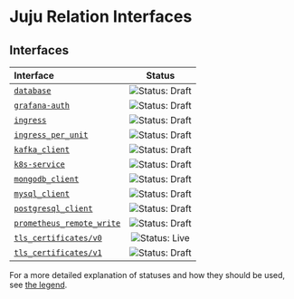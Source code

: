 # Juju Relation Interfaces

## Interfaces

| Interface                                                      | Status                                                                               |
|:---------------------------------------------------------------| :--------:                                                                            |
| [`database`](database/README.md)                               | ![Status: Draft](https://img.shields.io/badge/Status-Draft-orange) |
| [`grafana-auth`](grafana_auth/README.md)                       | ![Status: Draft](https://img.shields.io/badge/Status-Draft-orange) |
| [`ingress`](ingress/README.md)                                 | ![Status: Draft](https://img.shields.io/badge/Status-Draft-orange) |
| [`ingress_per_unit`](ingress_per_unit/README.md)               | ![Status: Draft](https://img.shields.io/badge/Status-Draft-orange) |
| [`kafka_client`](kafka-client/README.md)                       | ![Status: Draft](https://img.shields.io/badge/Status-Draft-orange) |
| [`k8s-service`](k8s-service/README.md)                         | ![Status: Draft](https://img.shields.io/badge/Status-Draft-orange) |
| [`mongodb_client`](mongodb_client/README.md)                   | ![Status: Draft](https://img.shields.io/badge/Status-Draft-orange) |
| [`mysql_client`](mysql_client/README.md)                       | ![Status: Draft](https://img.shields.io/badge/Status-Draft-orange) |
| [`postgresql_client`](postgresql_client/README.md)             | ![Status: Draft](https://img.shields.io/badge/Status-Draft-orange) |
| [`prometheus_remote_write`](prometheus_remote_write/README.md) | ![Status: Draft](https://img.shields.io/badge/Status-Draft-orange) |
| [`tls_certificates/v0`](tls_certificates/v0/README.md)         | ![Status: Live](https://img.shields.io/badge/Status-Live-darkgreen) |
| [`tls_certificates/v1`](tls_certificates/v1/README.md)         | ![Status: Draft](https://img.shields.io/badge/Status-Draft-orange) |


For a more detailed explanation of statuses and how they should be used, see [the legend](https://github.com/canonical/charm-relation-interfaces/blob/main/LEGEND.md).

